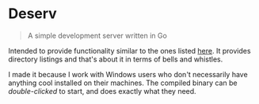 Deserv
======
>A simple development server written in Go

Intended to provide functionality similar to the ones listed [here][gist]. It
provides directory listings and that's about it in terms of bells and whistles.

I made it because I work with Windows users who don't necessarily have anything
cool installed on their machines. The compiled binary can be *double-clicked* to
start, and does exactly what they need.

[gist]: https://gist.github.com/willurd/5720255
